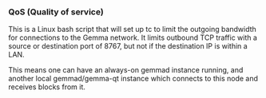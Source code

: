 ### QoS (Quality of service) ###

This is a Linux bash script that will set up tc to limit the outgoing bandwidth for connections to the Gemma network. It limits outbound TCP traffic with a source or destination port of 8767, but not if the destination IP is within a LAN.

This means one can have an always-on gemmad instance running, and another local gemmad/gemma-qt instance which connects to this node and receives blocks from it.
